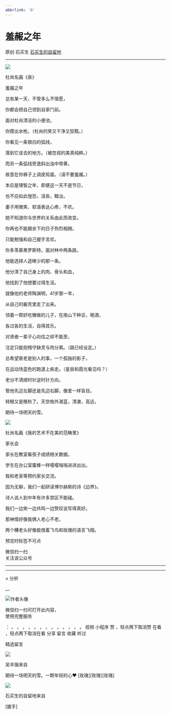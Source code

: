 ```yaml
---
abbrlink: '0'
---
```

#  羞赧之年

原创  石买生  [ 石买生的自留地 ](javascript:void\(0\);)

__ _ _ _ _

![](https://mmbiz.qpic.cn/mmbiz_jpg/hVNLue76EhibwQL8CQXGkgFXsllT8whlqghI8GeNXiaRwYUUjmWoLTImRQP2UARHibJqjpMIYFyj3CzAXiaCS749ZQ/640?wx_fmt=jpeg)

杜尚名画《泉》

羞赧之年

总有某一天，不管多么不情愿，

你都会把自己领到自家门前。

面对杜尚清洁的小便池，

你摸出水枪。（杜尚的笑又干净又狡黠。）

你看见一条银白的弧线，

落到它该去的地方。（被忽视的美真纯粹。）

而另一条弧线旁逸斜出浊中带黄，

故意在你裤子上调皮捣蛋。（请不要羞赧。）

本应是理智之年，即便这一天不是节日，

也不应如此惶恐，沮丧，黯淡。

妻子用微笑、软语表达心疼，不欢。

她不知道你与世界的关系由此而改变。

你再也不能跟余下的日子热烈相拥，

只能勉强和自己握手言欢。

你多羡慕弗罗斯特，面对林中两条路，

他能选择人迹稀少的那一条。

他分清了自己身上的肉、骨头和血，

他找到了他想要过得生活。

就像他的老师陶渊明，41岁那一年，

从自己的躯壳里走了出来。

领着一帮好吃懒做的儿子，在南山下种豆，喝酒，

各过各的生活，自得其乐。

对贤者一辈子心向往之却不能至，

注定只能抱残守缺灵与肉分离。（路已经设定。）

总希望衰老是别人的事，一个孤独的影子，

在运动场蓝色的跑道上疾走。（星辰和霞光看见吗？）

老分不清顺时针逆时针方向，

管他先迈左脚还是先迈右脚，像爱一样盲目。

转眼又是晚秋了。天空格外湛蓝，清澈，高远，

期待一场明天的雪。

![](https://mmbiz.qpic.cn/mmbiz_jpg/hVNLue76EhibwQL8CQXGkgFXsllT8whlqf1YkKuLIic4up28vIRGsrhFVbzbSpxxLJ6tRrN04L8aiaEZ3EGqliateg/640?wx_fmt=jpeg)

杜尚名画《我的艺术不在美的范畴里》

家长会

家长在教室看孩子成绩相关数据。

学生在办公室蜜蜂一样嘤嘤嗡嗡进进出出。

我和老吴等预约家长交流。

因为无聊，我们一起研读博尔赫斯的诗《边界》。

诗人说人到中年有许多禁区不能碰。

我们一边笑一边共鸣一边赞叹说写得真好。

那神情好像我俩人老心不老。

两个糟老头好像能借着飞鸟和玫瑰的语言飞翔。

预览时标签不可点

微信扫一扫  
关注该公众号





****



****



×  分析

__

![作者头像](http://mmbiz.qpic.cn/mmbiz_png/hVNLue76EhibricgkQZeT964ria54dgJkqVBX9ibyvn7PmGOltlupHdVshOibeQZDSypqiaIBNKdw8cwXfXfBZkPVgVg/0?wx_fmt=png)

微信扫一扫可打开此内容，  
使用完整服务

：  ，  ，  ，  ，  ，  ，  ，  ，  ，  ，  ，  ，  。  视频  小程序  赞  ，轻点两下取消赞  在看  ，轻点两下取消在看
分享  留言  收藏  听过

精选留言

![](http://wx.qlogo.cn/mmopen/0csZtXb7CRWfKb2ib2riaRcHiaQdvbBFSo5XzgvJrfjPJqNiaicTNroH1HOWI7wMyLsqSDor6UK81ck8ibgnPenTwzA2ukl0oRQrMp/64)

吴丰强来自

期待一场明天的雪。一颗年轻的心❤  [玫瑰][玫瑰][玫瑰]

![](http://wx.qlogo.cn/mmhead/Q3auHgzwzM4ELPv9zSiaIDouClt0fOcfibXKFibPXptvGvnLVF6qUCyQg/64)

石买生的自留地来自

[握手]

